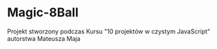# Magic-8Ball
Projekt stworzony podczas Kursu "10 projektów w czystym JavaScript" autorstwa Mateusza Maja
